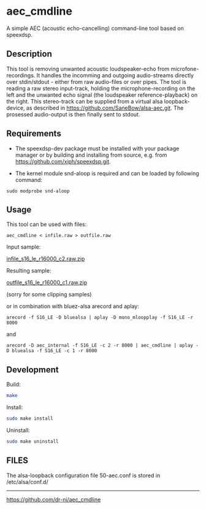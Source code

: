 # aec_cmdline
A simple AEC (acoustic echo-cancelling) command-line tool based on speexdsp.

## Description

This tool is removing unwanted acoustic loudspeaker-echo from microfone-recordings. It handles the incomming and outgoing audio-streams directly over stdin/stdout - either from raw audio-files or over pipes. The tool is reading a raw stereo input-track, holding the microphone-recording on the left and the unwanted echo signal (the loudspeaker reference-playback) on the right. This stereo-track can be supplied from a virtual alsa loopback-device, as described in https://github.com/SaneBow/alsa-aec.git.
The prosessed audio-output is then finally sent to stdout.

## Requirements

- The speexdsp-dev package must be installed with your package manager or by building and installing from source, e.g. from https://github.com/xiph/speexdsp.git.

- The kernel module snd-aloop is required and can be loaded by following command:

```
sudo modprobe snd-aloop
```


## Usage

This tool can be used with files:

```
aec_cmdline < infile.raw > outfile.raw
```

Input sample:

[infile_s16_le_r16000_c2.raw.zip](https://github.com/Arkq/bluez-alsa/files/8037121/infile_s16_le_r16000_c2.raw.zip)

Resulting sample:

[outfile_s16_le_r16000_c1.raw.zip](https://github.com/Arkq/bluez-alsa/files/8037159/outfile_s16_le_r16000_c1.raw.zip)

(sorry for some clipping samples)

or in combination with bluez-alsa arecord and aplay:

```
arecord -f S16_LE -D bluealsa | aplay -D mono_mloopplay -f S16_LE -r 8000
```

and

```
arecord -D aec_internal -f S16_LE -c 2 -r 8000 | aec_cmdline | aplay -D bluealsa -f S16_LE -c 1 -r 8000
```


## Development

Build:
```sh
make
```

Install:
```sh
sudo make install
```

Uninstall:
```sh
sudo make uninstall
```

## FILES

The alsa-loopback configuration file 50-aec.conf is stored in /etc/alsa/conf.d/

----

https://github.com/dr-ni/aec_cmdline

